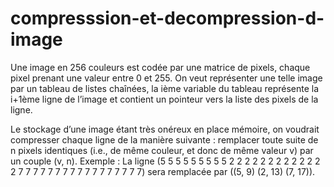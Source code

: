 # compresssion-et-decompression-d-image
Une image en 256 couleurs est codée par une matrice de pixels, chaque pixel prenant une valeur
entre 0 et 255. On veut représenter une telle image par un tableau de listes chaînées, la ième variable
du tableau représente la i+1ème ligne de l’image et contient un pointeur vers la liste des pixels de la
ligne.

Le stockage d’une image étant très onéreux en place mémoire, on voudrait compresser chaque ligne
de la manière suivante : remplacer toute suite de n pixels identiques (i.e., de même couleur, et donc
de même valeur v) par un couple (v, n).
Exemple : La ligne (5 5 5 5 5 5 5 5 5 2 2 2 2 2 2 2 2 2 2 2 2 2 7 7 7 7 7 7 7 7 7 7 7 7 7 7 7 7 7)
sera remplacée par ((5, 9) (2, 13) (7, 17)).
